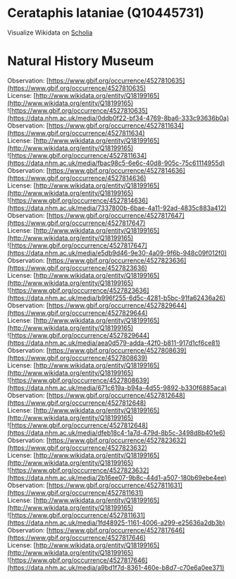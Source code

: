 
Cerataphis lataniae (Q10445731)
===============================
  
Visualize Wikidata on [Scholia](https://scholia.toolforge.org/taxon/Q10445731)
# Natural History Museum
  
Observation: [https://www.gbif.org/occurrence/4527810635](https://www.gbif.org/occurrence/4527810635)  
License: [http://www.wikidata.org/entity/Q18199165](http://www.wikidata.org/entity/Q18199165)  
![https://www.gbif.org/occurrence/4527810635](https://data.nhm.ac.uk/media/0ddb0f22-bf34-4769-8ba6-333c93636b0a)  
Observation: [https://www.gbif.org/occurrence/4527811634](https://www.gbif.org/occurrence/4527811634)  
License: [http://www.wikidata.org/entity/Q18199165](http://www.wikidata.org/entity/Q18199165)  
![https://www.gbif.org/occurrence/4527811634](https://data.nhm.ac.uk/media/fbac98c5-6e6c-40d8-905c-75c61114955d)  
Observation: [https://www.gbif.org/occurrence/4527814636](https://www.gbif.org/occurrence/4527814636)  
License: [http://www.wikidata.org/entity/Q18199165](http://www.wikidata.org/entity/Q18199165)  
![https://www.gbif.org/occurrence/4527814636](https://data.nhm.ac.uk/media/7337800b-6bae-4a11-92ad-4835c883a412)  
Observation: [https://www.gbif.org/occurrence/4527817647](https://www.gbif.org/occurrence/4527817647)  
License: [http://www.wikidata.org/entity/Q18199165](http://www.wikidata.org/entity/Q18199165)  
![https://www.gbif.org/occurrence/4527817647](https://data.nhm.ac.uk/media/e5db9d46-9e30-4a09-9f6b-948c09f012f0)  
Observation: [https://www.gbif.org/occurrence/4527823636](https://www.gbif.org/occurrence/4527823636)  
License: [http://www.wikidata.org/entity/Q18199165](http://www.wikidata.org/entity/Q18199165)  
![https://www.gbif.org/occurrence/4527823636](https://data.nhm.ac.uk/media/b996f255-6d5c-4281-b5bc-91fa62436a26)  
Observation: [https://www.gbif.org/occurrence/4527829644](https://www.gbif.org/occurrence/4527829644)  
License: [http://www.wikidata.org/entity/Q18199165](http://www.wikidata.org/entity/Q18199165)  
![https://www.gbif.org/occurrence/4527829644](https://data.nhm.ac.uk/media/aea0d579-adda-42f0-b811-917d1cf6ce81)  
Observation: [https://www.gbif.org/occurrence/4527808639](https://www.gbif.org/occurrence/4527808639)  
License: [http://www.wikidata.org/entity/Q18199165](http://www.wikidata.org/entity/Q18199165)  
![https://www.gbif.org/occurrence/4527808639](https://data.nhm.ac.uk/media/671c619a-b94a-4d55-9892-b330f6885aca)  
Observation: [https://www.gbif.org/occurrence/4527812648](https://www.gbif.org/occurrence/4527812648)  
License: [http://www.wikidata.org/entity/Q18199165](http://www.wikidata.org/entity/Q18199165)  
![https://www.gbif.org/occurrence/4527812648](https://data.nhm.ac.uk/media/dfeb18c4-1a7d-479d-8b5c-3498d8b401e6)  
Observation: [https://www.gbif.org/occurrence/4527823632](https://www.gbif.org/occurrence/4527823632)  
License: [http://www.wikidata.org/entity/Q18199165](http://www.wikidata.org/entity/Q18199165)  
![https://www.gbif.org/occurrence/4527823632](https://data.nhm.ac.uk/media/2b16ee07-9b8c-44d1-a507-180b69ebe4ee)  
Observation: [https://www.gbif.org/occurrence/4527811631](https://www.gbif.org/occurrence/4527811631)  
License: [http://www.wikidata.org/entity/Q18199165](http://www.wikidata.org/entity/Q18199165)  
![https://www.gbif.org/occurrence/4527811631](https://data.nhm.ac.uk/media/1fd48925-1161-4006-a299-e25636a2db3b)  
Observation: [https://www.gbif.org/occurrence/4527817646](https://www.gbif.org/occurrence/4527817646)  
License: [http://www.wikidata.org/entity/Q18199165](http://www.wikidata.org/entity/Q18199165)  
![https://www.gbif.org/occurrence/4527817646](https://data.nhm.ac.uk/media/a9bd1f7d-8361-460e-b8d7-c70e6a0ee371)